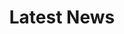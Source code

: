 ---
# Documentation: https://wowchemy.com/docs/page-builder/
widget: pages
headless: true
weight: 20

title: Latest News
subtitle:

content:
  count: 5
  filters:
    author: ''
    category: ''
    exclude_featured: false
    publication_type: ''
    tag: ''
  offset: 0
  order: desc
  folders:
    - shipments
    - fundraising
    - events
design:
  view: community/datedshowcase
  flip_alt_rows: true
  columns: '1'  
  spacing:
    # Customize the section spacing. Order is top, right, bottom, left.
    padding: ["20px", "0", "20px", "0"]
  background:
    color: 'var(--bg)'
    # Text color (true=light, false=dark, or remove for the dynamic theme color).
    text_color_light: false
---